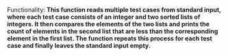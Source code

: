 Functionality: **This function reads multiple test cases from standard input, where each test case consists of an integer and two sorted lists of integers. It then compares the elements of the two lists and prints the count of elements in the second list that are less than the corresponding element in the first list. The function repeats this process for each test case and finally leaves the standard input empty.**